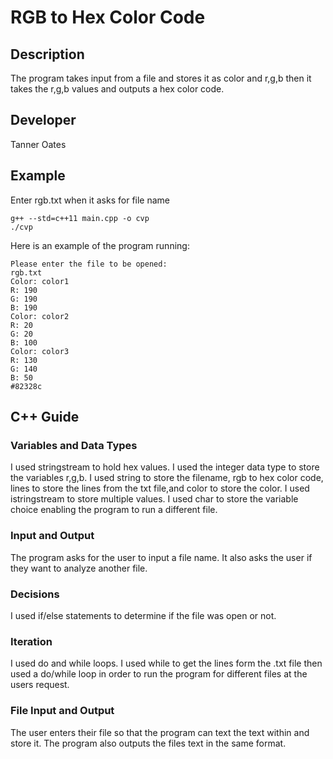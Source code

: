 # RGB to Hex Color Code

## Description

The program takes input from a file and stores it as color and r,g,b then it takes the r,g,b values and outputs a hex color code.

## Developer

Tanner Oates

## Example

Enter rgb.txt when it asks for file name 

```
g++ --std=c++11 main.cpp -o cvp
./cvp
```

Here is an example of the program running:

```
Please enter the file to be opened:
rgb.txt
Color: color1
R: 190
G: 190
B: 190
Color: color2
R: 20
G: 20
B: 100
Color: color3
R: 130
G: 140
B: 50
#82328c
```

## C++ Guide

### Variables and Data Types
I used stringstream to hold hex values.
I used the integer data type to store the variables r,g,b. 
I used string to store the filename, rgb to hex color code, lines to store the lines from the txt file,and  color to store the color.
I used istringstream to store multiple values.
I used char to store the variable choice enabling the program to run a different file.

### Input and Output

The program asks for the user to input a file name. It also asks the user if they want to analyze another file.


### Decisions

I used if/else statements to determine if the file was open or not.

### Iteration

I used do and while loops. I used while to get the lines form the .txt file then used a do/while loop in order to run the program for different files at the users request.

### File Input and Output

The user enters their file so that the program can text the text within and store it.  The program also outputs the files text in the same format.